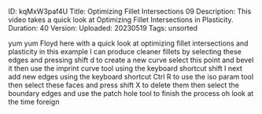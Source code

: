 ID: kqMxW3paf4U
Title: Optimizing Fillet Intersections 09
Description: This video takes a quick look at Optimizing Fillet Intersections in Plasticity.
Duration: 40
Version: 
Uploaded: 20230519
Tags: unsorted

yum yum
Floyd here with a quick look at
optimizing fillet intersections and
plasticity in this example I can produce
cleaner fillets by selecting these edges
and pressing shift d to create a new
curve select this point and bevel it
then use the imprint curve tool using
the keyboard shortcut shift I
next add new edges using the keyboard
shortcut Ctrl R to use the iso param
tool then select these faces and press
shift X to delete them then select the
boundary edges and use the patch hole
tool to finish the process oh look at
the time
foreign
